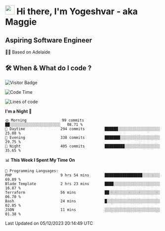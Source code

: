 <h1><img src="https://emojis.slackmojis.com/emojis/images/1531849430/4246/blob-sunglasses.gif?1531849430" width="30"/> Hi there, I'm Yogeshvar - aka Maggie</h1>

## Aspiring Software Engineer
🏂🏻  Based on Adelaide 

## 🛠 When & What do I code ?  

![Visitor Badge](https://visitor-badge.feriirawann.repl.co?username=yogeshvar&repo=yogeshvar&label=Visitors&style=plastic&color=%23457BFF&contentType=svg)

<!--START_SECTION:waka-->
![Code Time](http://img.shields.io/badge/Code%20Time-2%2C409%20hrs%2043%20mins-blue)

![Lines of code](https://img.shields.io/badge/From%20Hello%20World%20I%27ve%20Written-4.0%20million%20lines%20of%20code-blue)

**I'm a Night 🦉** 

```text
🌞 Morning                99 commits          ██░░░░░░░░░░░░░░░░░░░░░░░   08.71 % 
🌆 Daytime                294 commits         ██████░░░░░░░░░░░░░░░░░░░   25.88 % 
🌃 Evening                338 commits         ███████░░░░░░░░░░░░░░░░░░   29.75 % 
🌙 Night                  405 commits         █████████░░░░░░░░░░░░░░░░   35.65 % 
```


📊 **This Week I Spent My Time On** 

```text
💬 Programming Languages: 
PHP                      9 hrs 54 mins       █████████████████░░░░░░░░   69.89 % 
Blade Template           2 hrs 23 mins       ████░░░░░░░░░░░░░░░░░░░░░   16.87 % 
Terraform                56 mins             ██░░░░░░░░░░░░░░░░░░░░░░░   06.70 % 
Bash                     24 mins             █░░░░░░░░░░░░░░░░░░░░░░░░   02.85 % 
JSON                     11 mins             ░░░░░░░░░░░░░░░░░░░░░░░░░   01.38 % 
```


 Last Updated on 05/12/2023 20:14:49 UTC
<!--END_SECTION:waka-->
